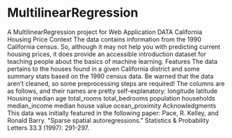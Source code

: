 # MultilinearRegression
A MultilinearRegression project for Web Application
DATA
California Housing Price
Context
The data contains information from the 1990 California census. So, although it may not help you with predicting current housing prices, it does provide an accessible introduction dataset for teaching people about the basics of machine learning.
Features
The data pertains to the houses found in a given California district and some summary stats based on the 1990 census data. Be warned that the data aren’t cleaned, so some preprocessing steps are required! The columns are as follows, and their names are pretty self-explanatory:
longitude
latitude
Housing median age
total_rooms
total_bedrooms
population
households
median_income
median house value
ocean_proximity
Acknowledgments
This data was initially featured in the following paper:
Pace, R. Kelley, and Ronald Barry. "Sparse spatial autoregressions." Statistics & Probability Letters 33.3 (1997): 291-297.
